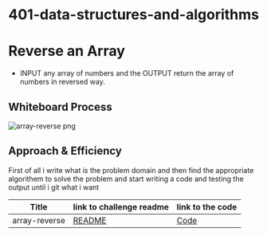 # 401-data-structures-and-algorithms

# Reverse an Array
<!-- Description of the challenge -->
* INPUT any array of numbers and the OUTPUT return the array of numbers in reversed way.

## Whiteboard Process
<!-- Embedded whiteboard image -->
![array-reverse png](https://user-images.githubusercontent.com/79080942/123548338-0fb72500-d76d-11eb-84d0-96d5cf6cd0e1.png)


## Approach & Efficiency
<!-- What approach did you take? Discuss Why. What is the Big O space/time for this approach? -->

First of all i write what is the problem domain and then find the appropriate algorithem to solve the problem and start writing a code and testing the output until i git what i want 




|Title | link to challenge readme | link to the code |
|------|--------------------------|------------------|
|array-reverse | [README](https://github.com/baraarami/401-data-structures-and-algorithms/blob/main/README.md) | [Code ](https://github.com/baraarami/401-data-structures-and-algorithms/blob/main/challenges/array-reverse.java) |
